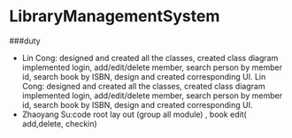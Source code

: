 # LibraryManagementSystem
###duty
* Lin Cong: designed and created all the classes, created class diagram
		implemented login, add/edit/delete member, search person by member id, search book by ISBN, design and created corresponding UI.
Lin Cong: designed and created all the classes, created class diagram implemented login, add/edit/delete member, search person by member id, search book by ISBN, design and created corresponding UI.
* Zhaoyang Su:code root lay out (group all module) , book edit( add,delete, checkin)  